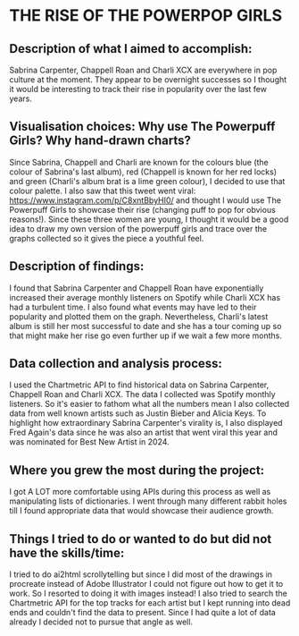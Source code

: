 # THE RISE OF THE POWERPOP GIRLS

## Description of what I aimed to accomplish: <br>
Sabrina Carpenter, Chappell Roan and Charli XCX are everywhere in pop culture at the moment. They appear to be overnight successes so I thought it would be interesting to track their rise in popularity over the last few years. 

## Visualisation choices: Why use The Powerpuff Girls? Why hand-drawn charts? <br>
Since Sabrina, Chappell and Charli are known for the colours blue (the colour of Sabrina's last album), red (Chappell is known for her red locks) and green (Charli's album brat is a lime green colour), I decided to use that colour palette. I also saw that this tweet went viral: https://www.instagram.com/p/C8xntBbyHI0/ and thought I would use The Powerpuff Girls to showcase their rise (changing puff to pop for obvious reasons!). Since these three women are young, I thought it would be a good idea to draw my own version of the powerpuff girls and trace over the graphs collected so it gives the piece a youthful feel.  

## Description of findings: <br>
I found that Sabrina Carpenter and Chappell Roan have exponentially increased their average monthly listeners on Spotify while Charli XCX has had a turbulent time. I also found what events may have led to their popularity and plotted them on the graph. Nevertheless, Charli's latest album is still her most successful to date and she has a tour coming up so that might make her rise go even further up if we wait a few more months. 

## Data collection and analysis process: <br>
I used the Chartmetric API to find historical data on Sabrina Carpenter, Chappell Roan and Charli XCX. The data I collected was Spotify monthly listeners. So it's easier to fathom what all the numbers mean I also collected data from well known artists such as Justin Bieber and Alicia Keys. To highlight how extraordinary Sabrina Carpenter's virality is, I also displayed Fred Again's data since he was also an artist that went viral this year and was nominated for Best New Artist in 2024.

## Where you grew the most during the project: <br>
I got A LOT more comfortable using APIs during this process as well as manipulating lists of dictionaries. I went through many different rabbit holes till I found appropriate data that would showcase their audience growth. 

## Things I tried to do or wanted to do but did not have the skills/time: <br>
I tried to do ai2html scrollytelling but since I did most of the drawings in procreate instead of Adobe Illustrator I could not figure out how to get it to work. So I resorted to doing it with images instead! I also tried to search the Chartmetric API for the top tracks for each artist but I kept running into dead ends and couldn't find the data to present. Since I had quite a lot of data already I decided not to pursue that angle as well. 
